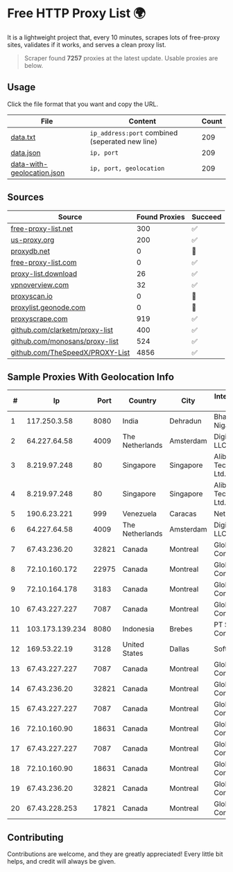 
# Free HTTP Proxy List 🌍

It is a lightweight project that, every 10 minutes, scrapes lots of free-proxy sites, validates if it works, and serves a clean proxy list.


> Scraper found **7257** proxies at the latest update. Usable proxies are below.

## Usage

Click the file format that you want and copy the URL.


|File|Content|Count|
|----|-------|-----|
|[data.txt](https://raw.githubusercontent.com/themiralay/Proxy-List-World/master/data.txt)|`ip_address:port` combined (seperated new line)|209|
|[data.json](https://raw.githubusercontent.com/themiralay/Proxy-List-World/master/data.json)|`ip, port`|209|
|[data-with-geolocation.json](https://raw.githubusercontent.com/themiralay/Proxy-List-World/master/data-with-geolocation.json)|`ip, port, geolocation`|209|

## Sources

|Source|Found Proxies|Succeed|
|------|-------------|-------|
|[free-proxy-list.net](https://free-proxy-list.net)|300|✅|
|[us-proxy.org](https://www.us-proxy.org)|200|✅|
|[proxydb.net](http://proxydb.net)|0|🚫|
|[free-proxy-list.com](https://free-proxy-list.com/?page=&port=&type%5B%5D=http&type%5B%5D=https&up_time=0&search=Search)|0|✅|
|[proxy-list.download](https://www.proxy-list.download/HTTP)|26|✅|
|[vpnoverview.com](https://vpnoverview.com/privacy/anonymous-browsing/free-proxy-servers)|32|✅|
|[proxyscan.io](https://www.proxyscan.io)|0|🚫|
|[proxylist.geonode.com](https://proxylist.geonode.com/api/proxy-list?limit=300&page=1&sort_by=lastChecked&sort_type=desc&protocols=http,https)|0|🚫|
|[proxyscrape.com](https://api.proxyscrape.com/v2/?request=displayproxies&protocol=http&timeout=10000&country=all&ssl=all&anonymity=all)|919|✅|
|[github.com/clarketm/proxy-list](https://raw.githubusercontent.com/clarketm/proxy-list/master/proxy-list-raw.txt)|400|✅|
|[github.com/monosans/proxy-list](https://raw.githubusercontent.com/monosans/proxy-list/main/proxies/http.txt)|524|✅|
|[github.com/TheSpeedX/PROXY-List](https://raw.githubusercontent.com/TheSpeedX/PROXY-List/master/http.txt)|4856|✅|


## Sample Proxies With Geolocation Info

|#|Ip|Port|Country|City|Internet Service Provider|
|-|--|----|-------|----|-------------------------|
|1|117.250.3.58|8080|India|Dehradun|Bharat Sanchar Nigam Ltd|
|2|64.227.64.58|4009|The Netherlands|Amsterdam|DigitalOcean, LLC|
|3|8.219.97.248|80|Singapore|Singapore|Alibaba (US) Technology Co., Ltd.|
|4|8.219.97.248|80|Singapore|Singapore|Alibaba (US) Technology Co., Ltd.|
|5|190.6.23.221|999|Venezuela|Caracas|Net Uno|
|6|64.227.64.58|4009|The Netherlands|Amsterdam|DigitalOcean, LLC|
|7|67.43.236.20|32821|Canada|Montreal|GloboTech Communications|
|8|72.10.160.172|22975|Canada|Montreal|GloboTech Communications|
|9|72.10.164.178|3183|Canada|Montreal|GloboTech Communications|
|10|67.43.227.227|7087|Canada|Montreal|GloboTech Communications|
|11|103.173.139.234|8080|Indonesia|Brebes|PT Serayu Multi Connection|
|12|169.53.22.19|3128|United States|Dallas|SoftLayer|
|13|67.43.227.227|7087|Canada|Montreal|GloboTech Communications|
|14|67.43.236.20|32821|Canada|Montreal|GloboTech Communications|
|15|67.43.227.227|7087|Canada|Montreal|GloboTech Communications|
|16|72.10.160.90|18631|Canada|Montreal|GloboTech Communications|
|17|67.43.227.227|7087|Canada|Montreal|GloboTech Communications|
|18|72.10.160.90|18631|Canada|Montreal|GloboTech Communications|
|19|67.43.236.20|32821|Canada|Montreal|GloboTech Communications|
|20|67.43.228.253|17821|Canada|Montreal|GloboTech Communications|



## Contributing

Contributions are welcome, and they are greatly appreciated! Every
little bit helps, and credit will always be given.

